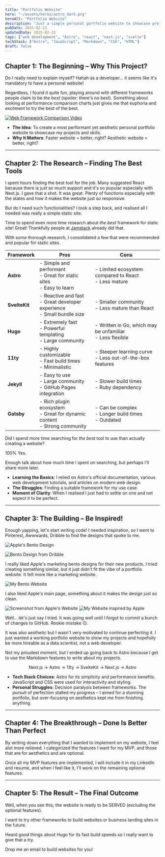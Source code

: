 ```yaml
---
title: "Portfolio Website"
hero: "~/assets/heros/astro_dark.png"
heroAlt: "Portfolio Website"
description: "Just a simple personal portfolio website to showcase projects and skills. Shouldn't be too difficult, right?"
pubDate: 2025-02-23
updatedDate: 2025-02-23
tags: ["web development", "Astro", "react", "next.js", "svelte"]
techStack: ["Astro", "JavaScript", "Markdown", "CSS", "HTML"]
draft: false
---
```


## Chapter 1: The Beginning – Why This Project?

Do I really need to explain myself? Hahah as a developer... it seems like it's mandatory to have a personal website!

Regardless, I found it quite fun, playing around with different frameworks people claim to be _the best_ (spoiler: there's no best). Something about looking at performance comparison charts just gives me that euphoria and excitment to try the best of the best.

[![Web Framework Comparison Video](http://img.youtube.com/vi/ZRT5UAuDvYQ/0.jpg)](http://www.youtube.com/watch?v=ZRT5UAuDvYQ "Ranking The Most Popular Javascript Frameworks 2023 by @developedbyed")

- **The Idea**: To create a most performant yet aesthetic personal portfolio website to showcase my projects and skills.
- **Why It Matters**: Faster website = better, right? Aesthetic website = better, right?

---

## Chapter 2: The Research – Finding The Best Tools

I spent hours finding the best tool for the job. Many suggested React because there is just so much support and it's so popular especially with Next.js. I gave that a shot. It was great. Plenty of functions especially with the states and how it makes the website just so responsive.

But do I need such functionalities? I took a step back, and realised all I needed was really a simple static site.

Time to spend even more time research about _the best_ framework for static site! Great! Thankfully people at [Jamstack](https://jamstack.org/generators/) already did that.

With some thorough research, I consolidated a few that were recommended and popular for static sites.

| Framework     | Pros                                                                             | Cons                                                          |
| ------------- | -------------------------------------------------------------------------------- | ------------------------------------------------------------- |
| **Astro**     | - Simple and performant <br> - Great for static sites <br> - Easy to learn       | - Limited ecosystem compared to React <br> - Less mature      |
| **SvelteKit** | - Reactive and fast <br> - Great developer experience <br> - Small bundle size   | - Smaller community <br> - Less mature than React             |
| **Hugo**      | - Extremely fast <br> - Powerful templating <br> - Large community               | - Written in Go, which may be unfamiliar <br> - Less flexible |
| **11ty**      | - Highly customizable <br> - Fast build times <br> - Minimalistic                | - Steeper learning curve <br> - Less out-of-the-box features  |
| **Jekyll**    | - Easy to use <br> - Large community <br> - GitHub Pages integration             | - Slower build times <br> - Ruby dependency                   |
| **Gatsby**    | - Rich plugin ecosystem <br> - Great for dynamic content <br> - Strong community | - Can be complex <br> - Longer build times <br> - Outdated    |

Did I spend more time searching for _the best_ tool to use than actually creating a website?

100% Yes.

Enough talk about how much time I spent on searching, but perhaps I'll share more later.

- **Learning the Basics**: I relied on Astro's official documentation, various web development tutorials, and articles on modern web design.
- **The Struggles**: Finding a suitable framework for my use case.
- **Moment of Clarity**: When I realised I just had to settle on one and not expect it to be perfect.

---

## Chapter 3: The Building – Be Inspired!

Enough yapping, let's start writing code! I needed inspiration, so I went to Pinterest, Awwwards, Dribble to find the designs that spoke to me.

![Apple's Bento Design](../../assets/projects/portfolio_website_2.jpg "Source: Apple")

![Bento Design from Dribble](../../assets/projects/portfolio_website_1.jpg "Source: Dribble")

I really liked Apple's marketing bento designs for their new products. I tried creating something similar, but it just didn't fit the vibe of a portfolio website. It felt more like a marketing website.

![My Bento Website](../../assets/projects/portfolio_website_3.png "My Bento Personal Website")

I also liked Apple's main page, something about it makes the design just so clean.

![Screenshot from Apple's Website](../../assets/projects/portfolio_website_4.png "Source: Apple")
![My Website inspired by Apple](../../assets/projects/portfolio_website_5.gif "My Personal Website Based on Apple")

Well... let's just say I tried. It was going well until I forgot to commit a bunch of changes to GitHub. Rookie mistake 😐.

It was also aesthetic but I wasn't very motivated to continue perfecting it. I just wanted a working portfolio website to show my projects and hopefully be more hireable as a data scientist, not a web developer.

Not my proudest moment, but I ended up going back to Astro because I get to use the Markdown features to write about my projects.

<center>Next.js → Astro → 11ty → SvelteKit → Next.js → Astro</center>

- **Tech Stack Choices**: Astro for its simplicity and performance benefits. JavaScript and CSS were used for interactivity and styling.
- **Personal Struggles**: Decision paralysis between frameworks. The pursuit of perfection stalled my progress &ndash; I aimed for a stunning portfolio, but over-focusing on aesthetics kept me from finishing anything.

---

## Chapter 4: The Breakthrough – Done Is Better Than Perfect

By writing down everything that I wanted to implement on my website, I feel alot more relieved. I categorized the features I want for my MVP, and those that are for aesthetics and are optional.

Once all my MVP features are implemented, I will include it in my LinkedIn and resume, and when I feel like it, I'll work on the remaining optional features.

---

## Chapter 5: The Result – The Final Outcome

Well, when you see this, the website is ready to be SERVED (excluding the optional features).

I want to try other frameworks to build websites or business landing sites in the future.

Heard good things about Hugo for its fast build speeds so I really want to give that a try.

Drop me an email to build websites for you!

